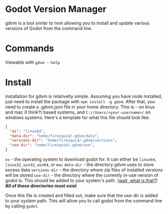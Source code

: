 # Godot Version Manager
gdvm is a tool simlar to nvm allowing you to install and update various versions of Godot from the command line. 

# Commands
Viewable with `gdvm --help`

# Install
installation for gdvm is relativelty simple. Assuming you have node installed, just need to install the package with `npm install -g gdvm`. After that, you need to create a .gdvm.json file in your home directory. This is `~` on linux and mac (I think?) based systems, and `C://Users/<your-username>/` on windows systems. Here's a template for what this file should look like:
```json
{
  "os": "linux64",
  "data-dir": "home/firesquid/.gdvm/data", 
  "versions-dir": "home/firesquid/.gdvm/versions", 
  "use-dir": "home/firesquid/.gdvm/use", 
}
```
`os` - the operating system to download godot for. It can either be `linux64`, `linux32`, `win32`, `win64`, or `mac`
`data-dir` - the directory gdvm uses to store excess data
`versions-dir` - the directory where zip files of installed versions will be stored
`use-dir` - the directory where the currently in-use version of godot is. This should be added to your system's path. ([wait, what is that?](https://en.wikipedia.org/wiki/PATH_(variable))) 
**All of these directories must exist**


Once this file is created and filled out, make sure that the use-dir is added to your system path. This will allow you to call godot from the command line by calling `godot`. 